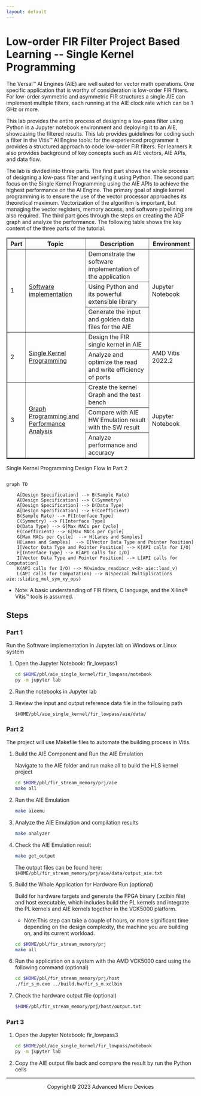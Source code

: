 ```yaml
---
layout: default
---
```



# Low-order FIR Filter Project Based Learning -- Single Kernel Programming

The Versal™ AI Engines (AIE) are well suited for vector math operations. One specific application that is worthy of consideration is low-order FIR filters.
For low-order symmetric and asymmetric FIR structures a single AIE can implement multiple filters, each running at the AIE clock rate which can be 1 GHz or more.

This lab provides the entire process of designing a low-pass filter using Python in a Jupyter notebook environment and deploying it to an AIE, showcasing the filtered results. This lab provides guidelines for coding such a filter in the Vitis™ AI Engine tools: for the experienced programmer it provides a structured approach to code low-order FIR filters. For learners it also provides background of key concepts such as AIE vectors, AIE APIs, and data flow.

The lab is divided into three parts. The first part shows the whole process of designing a low-pass filter and verifying it using Python. The second part focus on the Single Kernel Programming using the AIE APIs to achieve the highest performance on the AI Engine. The primary goal of single kernel programming is to ensure the use of the vector processor approaches its theoretical maximum. Vectorization of the algorithm is important, but managing the vector registers, memory access, and software pipelining are also required. The third part goes through the steps on creating the ADF graph and analyze the performance. The following table shows the key content of the three parts of the tutorial.

<table border="2">
<thead>
  <tr>
    <th>Part</th>
    <th>Topic</th>
    <th>Description</th>
    <th>Environment</th>
  </tr>
</thead>
<tbody>
  <tr>
    <td rowspan="3">1</td>
    <td rowspan="3"><a href="https://github.com/Xilinx/xup_aie_training/blob/main/pbl/aie_single_kernel/fir_lowpass/notebook/fir_lowpass1.ipynb">Software implementation</a></td>
    <td>Demonstrate the software implementation of the application</td>
    <td rowspan="3">Jupyter Notebook</td>
  </tr>
  <tr>
    <td>Using Python and its powerful extensible library</td>
  </tr>
  <tr>
    <td>Generate the input and golden data files for the AIE</td>
  </tr>
  <tr>
    <td rowspan="2">2</td>
    <td rowspan="2"><a href="https://github.com/Xilinx/xup_aie_training/blob/main/pbl/aie_single_kernel/fir_lowpass/notebook/fir_lowpass2.ipynb">Single Kernel Programming</a></td>
    <td>Design the FIR single kernel in AIE</td>
    <td rowspan="2">AMD Vitis 2022.2</td>
  </tr>
  <tr>
    <td>Analyze and optimize the read and write efficiency of ports</td>
  </tr>
  <tr>
    <td rowspan="3">3</td>
    <td rowspan="3"><a href="https://github.com/Xilinx/xup_aie_training/blob/main/pbl/aie_single_kernel/fir_lowpass/notebook/fir_lowpass3.ipynb">Graph Programming and Performance Analysis</a></td>
    <td>Create the kernel Graph and the test bench</td>
    <td rowspan="3">Jupyter Notebook</td>
  </tr>
  <tr>
    <td>Compare with AIE HW Emulation result with the SW result</td>
  </tr>
  <tr>
    <td>Analyze performance and accuracy</td>
  </tr>
</tbody>
</table>

<summary>Single Kernel Programming Design Flow In Part 2</summary>

```mermaid

graph TD

    A[Design Specification] --> B(Sample Rate)
    A[Design Specification] --> C(Symmetry)
    A[Design Specification] --> D(Data Type)
    A[Design Specification] --> E(Coefficient)
    B(Sample Rate) --> F[Interface Type]
    C(Symmetry) --> F[Interface Type]
    D(Data Type) --> G[Max MACs per Cycle]
    E(Coefficient) --> G[Max MACs per Cycle]
    G[Max MACs per Cycle]  --> H[Lanes and Samples]
    H[Lanes and Samples]  --> I[Vector Data Type and Pointer Position] 
    I[Vector Data Type and Pointer Position] --> K[API calls for I/O]
    F[Interface Type] --> K[API calls for I/O]
    I[Vector Data Type and Pointer Position] --> L[API calls for Computation]
    K(API calls for I/O) --> M(window_readincr_v<8> aie::load_v)
    L(API calls for Computation) --> N(Special Multiplications aie::sliding_mul_sym_xy_ops)

```

- Note: A basic understanding of FIR filters, C language, and the Xilinx® Vitis™ tools is assumed.

## Steps

### Part 1

Run the Software implementation in Jupyter lab on Windows or Linux system

1. Open the Jupyter Notebook: fir_lowpass1

   ```sh
   cd $HOME/pbl/aie_single_kernel/fir_lowpass/notebook
   py -m jupyter lab
   ```

2. Run the notebooks in Jupyter lab

3. Review the input and output reference data file in the following path

   ```terminal
   $HOME/pbl/aie_single_kernel/fir_lowpass/aie/data/
   ```

### Part 2

The project will use Makefile files to automate the building process in Vitis.

1. Build the AIE Component and Run the AIE Emulation

   Navigate to the AIE folder and run make all to build the HLS kernel project

   ```sh
   cd $HOME/pbl/fir_stream_memory/prj/aie
   make all
   ```

2. Run the AIE Emulation

   ```sh
   make aieemu
   ```

3. Analyze the AIE Emulation and compilation results

   ```sh
   make analyzer
   ```

4. Check the AIE Emulation result

   ```sh
   make get_output
   ```

   The output files can be found here: `$HOME/pbl/fir_stream_memory/prj/aie/data/output_aie.txt`

5. Build the Whole Application for Hardware Run (optional)

    Build for hardware targets and generate the FPGA binary (.xclbin file) and host executable, which includes build the PL kernels and integrate the PL kernels and AIE kernels together in the VCK5000 platform.

    - Note:This step can take a couple of hours, or more significant time depending on the design complexity, the machine you are building on, and its current workload.

   ```sh
   cd $HOME/pbl/fir_stream_memory/prj
   make all
   ```

6. Run the application on a system with the AMD VCK5000 card using the following command (optional)

   ```sh
   cd $HOME/pbl/fir_stream_memory/prj/host
   ./fir_s_m.exe ../build.hw/fir_s_m.xclbin
   ```

1. Check the hardware output file (optional)

   ```sh
   $HOME/pbl/fir_stream_memory/prj/host/output.txt
   ```

### Part 3

1. Open the Jupyter Notebook: fir_lowpass3

   ```sh
   cd $HOME/pbl/aie_single_kernel/fir_lowpass/notebook
   py -m jupyter lab
   ```

2. Copy the AIE output file back and compare the result by run the Python cells

---------------------------------------
<p align="center">Copyright&copy; 2023 Advanced Micro Devices</p>
